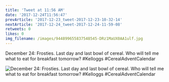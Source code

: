 ```yaml
---
title: 'Tweet at 11:56 AM'
date: '2017-12-24T11:56:47'
prevArticle: '2017-12-23_tweet-2017-12-23-10-32-14'
nextArticle: '2017-12-24_tweet-2017-12-24-11-59-08'
retweets: 0
likes: 0
img_filename: /images/944899655837548545-DRz1MaUX0AA1ulf.jpg
---
```

December 24: Frosties. Last day and last bowl of cereal. Who will tell me what to eat for breakfast tomorrow? #Kelloggs #CerealAdventCalendar

![December 24: Frosties. Last day and last bowl of cereal. Who will tell me what to eat for breakfast tomorrow? #Kelloggs #CerealAdventCalendar](/images/944899655837548545-DRz1MaUX0AA1ulf.jpg "December 24: Frosties. Last day and last bowl of cereal. Who will tell me what to eat for breakfast tomorrow? #Kelloggs #CerealAdventCalendar")